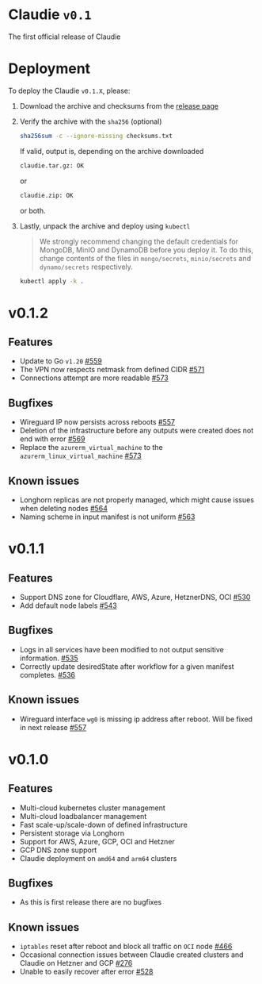 # Claudie `v0.1`

The first official release of Claudie

# Deployment

To deploy the Claudie `v0.1.X`, please:

1. Download the archive and checksums from the [release page](https://github.com/Berops/claudie/releases)

2. Verify the archive with the `sha256` (optional)

    ```sh
    sha256sum -c --ignore-missing checksums.txt
    ```

    If valid, output is, depending on the archive downloaded

    ```sh
    claudie.tar.gz: OK
    ```

    or

    ```sh
    claudie.zip: OK
    ```

    or both.

3. Lastly, unpack the archive and deploy using `kubectl`

    > We strongly recommend changing the default credentials for MongoDB, MinIO and DynamoDB before you deploy it. To do this, change contents of the files in `mongo/secrets`, `minio/secrets` and `dynamo/secrets` respectively.

    ```sh
    kubectl apply -k .
    ```

# v0.1.2

## Features

- Update to Go `v1.20` [#559](https://github.com/Berops/claudie/pull/559)
- The VPN now respects netmask from defined CIDR [#571](https://github.com/Berops/claudie/pull/571)
- Connections attempt are more readable [#573](https://github.com/Berops/claudie/pull/573)

## Bugfixes

- Wireguard IP now persists across reboots [#557](https://github.com/Berops/claudie/pull/557)
- Deletion of the infrastructure before any outputs were created does not end with error [#569](https://github.com/Berops/claudie/pull/569)
- Replace the `azurerm_virtual_machine` to the `azurerm_linux_virtual_machine` [#573](https://github.com/Berops/claudie/pull/573)

## Known issues

- Longhorn replicas are  not properly managed, which might cause issues when deleting nodes [#564](https://github.com/Berops/claudie/issues/564)
- Naming scheme in input manifest is not uniform [#563](https://github.com/Berops/claudie/issues/563)

# v0.1.1

## Features

- Support DNS zone for Cloudflare, AWS, Azure, HetznerDNS, OCI [#530](https://github.com/Berops/claudie/pull/530)
- Add default node labels [#543](https://github.com/Berops/claudie/pull/543)

## Bugfixes

- Logs in all services have been modified to not output sensitive information. [#535](https://github.com/Berops/claudie/pull/535)
- Correctly update desiredState after workflow for a given manifest completes. [#536](https://github.com/Berops/claudie/pull/536)

## Known issues

- Wireguard interface `wg0` is missing ip address after reboot. Will be fixed in next release [#557](https://github.com/Berops/claudie/pull/557)

# v0.1.0

## Features

- Multi-cloud kubernetes cluster management
- Multi-cloud loadbalancer management
- Fast scale-up/scale-down of defined infrastructure
- Persistent storage via Longhorn
- Support for AWS, Azure, GCP, OCI and Hetzner
- GCP DNS zone support
- Claudie deployment on `amd64` and `arm64` clusters

## Bugfixes

- As this is first release there are no bugfixes

## Known issues

- `iptables` reset after reboot and block all traffic on `OCI` node [#466](https://github.com/Berops/claudie/issues/466)
- Occasional connection issues between Claudie created clusters and Claudie on Hetzner and GCP [#276](https://github.com/Berops/claudie/issues/276)
- Unable to easily recover after error [#528](https://github.com/Berops/claudie/issues/528)
